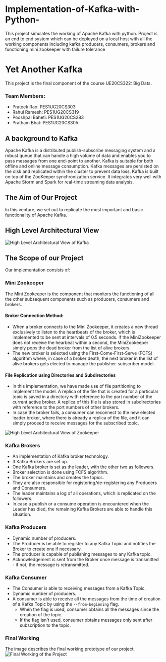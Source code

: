# Implementation-of-Kafka-with-Python-
This project simulates the working of Apache Kafka with python. Project is an end to end system which can be deployed on a local host with all the working components including kafka producers, consumers, brokers and functioning mini zookeeper with failure tolerance 

# Yet Another Kafka

This project is the final component of the course UE20CS322: Big Data.

### Team Members:

* Prateek Rao: PES1UG20CS303
* Rahul Ramesh: PES1UG20CS319
* Pooshpal Baheti: PES1UG20CS283
* Pratham Bhat: PES1UG20CS305

## A background to Kafka
Apache Kafka is a distributed publish-subscribe messaging system and a robust queue that can handle a high volume of data and enables you to pass messages from one end-point to another. Kafka is suitable for both offline and online message consumption. Kafka messages are persisted on the disk and replicated within the cluster to prevent data loss. Kafka is built on top of the ZooKeeper synchronization service. It integrates very well with Apache Storm and Spark for real-time streaming data analysis.

## The Aim of Our Project
In this venture, we set out to replicate the most important and basic functionality of Apache Kafka.

## High Level Architectural View
![High Level Architectural View of Kafka](arch.png)

## The Scope of our Project
Our implementation consists of: 

### Mini Zookeeper
The Mini Zookeeper is the component that monitors the functioning of all the other subsequent components such as producers, consumers and brokers.
#### Broker Connection Method: 
* When a broker connects to the Mini Zookeeper, it creates a new thread exclusively to listen to the heartbeats of the broker, which is implemented to be sent at intervals of 0.5 seconds. If the MiniZookeeper does not receive the hearbeat within a second, the MiniZookeeper simply pops the dead broker from the list of alive brokers. 
* The new broker is selected using the First-Come-First-Serve (FCFS) algorithm where, in case of a broker death, the next broker in the list of alive brokers gets elected to manage the publisher-subscriber model.

#### File Replication using Directories and Subdirectories
* In this implementation, we have made use of file partitioning to implement the model. A replica of the file that is created for a particular topic is saved in a directory with reference to the port number of the current active broker. A replica of this file is also stored in subdirectories with reference to the port numbers of other brokers. 
*  In case the broker fails, a consumer can reconnect to the new elected leader broker, where there is already a replica of the file, and it can simply proceed to receive messages for the subscribed topic.

![High Level Architectural View of Zookeeper](zook.jpeg)

### Kafka Brokers
* An implementation of Kafka broker technology.
* 3 Kafka Brokers are set up.
* One Kafka broker is set as the leader, with the other two as followers.
* Broker selection is done using FCFS algorithm.
* The broker maintains and creates the topics.
* They are also responsible for registering/de-registering any Producers and Consumers.
* The leader maintains a log of all operations, which is replicated on the followers.
* In case a publish or a consume operation is encountered when the Leader has died, the remaining Kafka Brokers are able to handle this situation.

### Kafka Producers
* Dynamic number of producers.
* The Producer is be able to register to any Kafka Topic and notifies the Broker to create one if necessary.
* The producer is capable of publishing messages to any Kafka topic.
* Acknowledgement is sent from the Broker once message is transmitted - if not, the message is retransmitted.

### Kafka Consumer
* The Consumer is able to receiving messages from a Kafka Topic.
* Dynamic number of producers.
* A consumer is able to receive all the messages from the time of creation of a Kafka Topic by using the `--from-beginning` flag.
  * When the flag is used, consumer obtains all the messages since the creation of the topic.
  * If the flag isn't used, consumer obtains messages only sent after subscription to the topic.

### Final Working
The image describes the final working prototype of our project.
![Final Working of the Project](final.jpeg)


